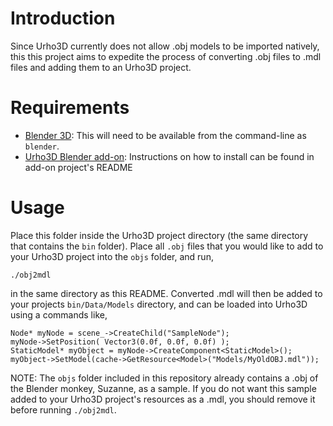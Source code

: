 Introduction
============
Since Urho3D currently does not allow .obj models to be imported natively, this
this project aims to expedite the process of converting .obj files to .mdl
files and adding them to an Urho3D project.

Requirements
============
* [Blender 3D](https://www.blender.org/): This will need to be available from
  the command-line as `blender`.
* [Urho3D Blender add-on](https://github.com/reattiva/Urho3D-Blender): Instructions
  on how to install can be found in add-on project's README

Usage
=====
Place this folder inside the Urho3D project directory (the
same directory that contains the `bin` folder). Place all `.obj` files that you
would like to add to your Urho3D project into the `objs` folder, and run,

    ./obj2mdl

in the same directory as this README. Converted .mdl will then be added to your
projects `bin/Data/Models` directory, and can be loaded into Urho3D using a
commands like,

    Node* myNode = scene_->CreateChild("SampleNode");
    myNode->SetPosition( Vector3(0.0f, 0.0f, 0.0f) );
    StaticModel* myObject = myNode->CreateComponent<StaticModel>();
    myObject->SetModel(cache->GetResource<Model>("Models/MyOldOBJ.mdl"));

NOTE: The `objs` folder included in this repository already contains a .obj of
the Blender monkey, Suzanne, as a sample. If you do not want this sample  added
to your Urho3D project's resources as a .mdl, you should remove it before
running `./obj2mdl`.
